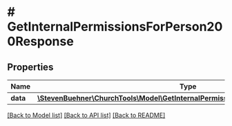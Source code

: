 # # GetInternalPermissionsForPerson200Response

## Properties

Name | Type | Description | Notes
------------ | ------------- | ------------- | -------------
**data** | [**\StevenBuehner\ChurchTools\Model\GetInternalPermissionsForPerson200ResponseData**](GetInternalPermissionsForPerson200ResponseData.md) |  | [optional]

[[Back to Model list]](../../README.md#models) [[Back to API list]](../../README.md#endpoints) [[Back to README]](../../README.md)
